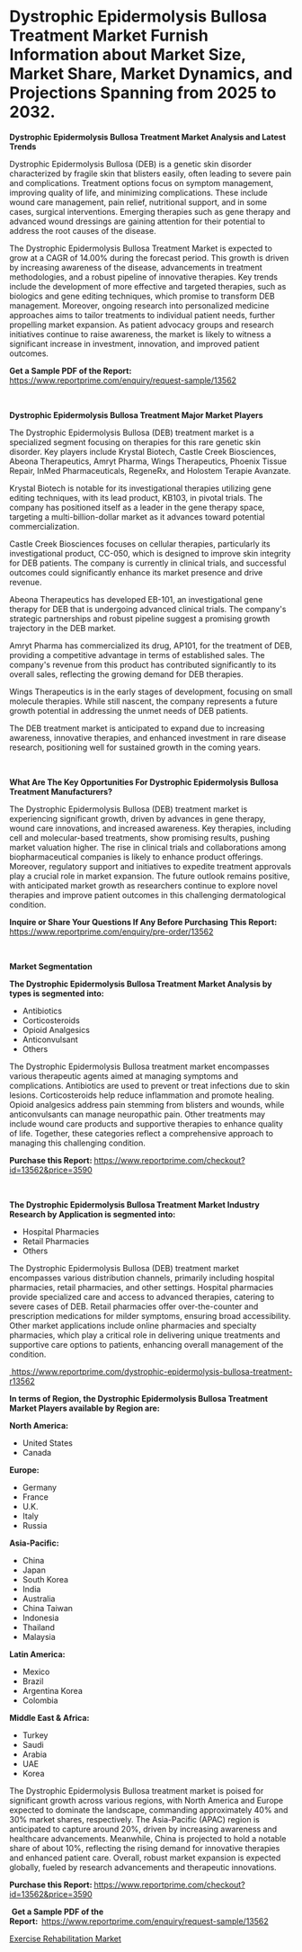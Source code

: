 <p><h1>Dystrophic Epidermolysis Bullosa Treatment Market Furnish Information about Market Size, Market Share, Market Dynamics, and Projections Spanning from 2025 to 2032.</h1></p><p><strong>Dystrophic Epidermolysis Bullosa Treatment Market Analysis and Latest Trends</strong></p>
<p><p>Dystrophic Epidermolysis Bullosa (DEB) is a genetic skin disorder characterized by fragile skin that blisters easily, often leading to severe pain and complications. Treatment options focus on symptom management, improving quality of life, and minimizing complications. These include wound care management, pain relief, nutritional support, and in some cases, surgical interventions. Emerging therapies such as gene therapy and advanced wound dressings are gaining attention for their potential to address the root causes of the disease.</p><p>The Dystrophic Epidermolysis Bullosa Treatment Market is expected to grow at a CAGR of 14.00% during the forecast period. This growth is driven by increasing awareness of the disease, advancements in treatment methodologies, and a robust pipeline of innovative therapies. Key trends include the development of more effective and targeted therapies, such as biologics and gene editing techniques, which promise to transform DEB management. Moreover, ongoing research into personalized medicine approaches aims to tailor treatments to individual patient needs, further propelling market expansion. As patient advocacy groups and research initiatives continue to raise awareness, the market is likely to witness a significant increase in investment, innovation, and improved patient outcomes.</p></p>
<p><strong>Get a Sample PDF of the Report:&nbsp;</strong> <a href="https://www.reportprime.com/enquiry/request-sample/13562?utm_campaign=2748&utm_medium=2&utm_source=Github&utm_content=ia&utm_term=20032025&utm_id=dystrophic-epidermolysis-bullosa-treatment">https://www.reportprime.com/enquiry/request-sample/13562</a></p>
<p>&nbsp;</p>
<p><strong>Dystrophic Epidermolysis Bullosa Treatment Major Market Players</strong></p>
<p><p>The Dystrophic Epidermolysis Bullosa (DEB) treatment market is a specialized segment focusing on therapies for this rare genetic skin disorder. Key players include Krystal Biotech, Castle Creek Biosciences, Abeona Therapeutics, Amryt Pharma, Wings Therapeutics, Phoenix Tissue Repair, InMed Pharmaceuticals, RegeneRx, and Holostem Terapie Avanzate.</p><p>Krystal Biotech is notable for its investigational therapies utilizing gene editing techniques, with its lead product, KB103, in pivotal trials. The company has positioned itself as a leader in the gene therapy space, targeting a multi-billion-dollar market as it advances toward potential commercialization.</p><p>Castle Creek Biosciences focuses on cellular therapies, particularly its investigational product, CC-050, which is designed to improve skin integrity for DEB patients. The company is currently in clinical trials, and successful outcomes could significantly enhance its market presence and drive revenue.</p><p>Abeona Therapeutics has developed EB-101, an investigational gene therapy for DEB that is undergoing advanced clinical trials. The company's strategic partnerships and robust pipeline suggest a promising growth trajectory in the DEB market.</p><p>Amryt Pharma has commercialized its drug, AP101, for the treatment of DEB, providing a competitive advantage in terms of established sales. The company's revenue from this product has contributed significantly to its overall sales, reflecting the growing demand for DEB therapies.</p><p>Wings Therapeutics is in the early stages of development, focusing on small molecule therapies. While still nascent, the company represents a future growth potential in addressing the unmet needs of DEB patients.</p><p>The DEB treatment market is anticipated to expand due to increasing awareness, innovative therapies, and enhanced investment in rare disease research, positioning well for sustained growth in the coming years.</p></p>
<p>&nbsp;</p>
<p><strong>What Are The Key Opportunities For Dystrophic Epidermolysis Bullosa Treatment Manufacturers?</strong></p>
<p><p>The Dystrophic Epidermolysis Bullosa (DEB) treatment market is experiencing significant growth, driven by advances in gene therapy, wound care innovations, and increased awareness. Key therapies, including cell and molecular-based treatments, show promising results, pushing market valuation higher. The rise in clinical trials and collaborations among biopharmaceutical companies is likely to enhance product offerings. Moreover, regulatory support and initiatives to expedite treatment approvals play a crucial role in market expansion. The future outlook remains positive, with anticipated market growth as researchers continue to explore novel therapies and improve patient outcomes in this challenging dermatological condition.</p></p>
<p><strong>Inquire or Share Your Questions If Any Before Purchasing This Report:</strong> <a href="https://www.reportprime.com/enquiry/pre-order/13562?utm_campaign=2748&utm_medium=2&utm_source=Github&utm_content=ia&utm_term=20032025&utm_id=dystrophic-epidermolysis-bullosa-treatment">https://www.reportprime.com/enquiry/pre-order/13562</a></p>
<p>&nbsp;</p>
<p><strong>Market Segmentation</strong></p>
<p><strong>The Dystrophic Epidermolysis Bullosa Treatment Market Analysis by types is segmented into:</strong></p>
<p><ul><li>Antibiotics</li><li>Corticosteroids</li><li>Opioid Analgesics</li><li>Anticonvulsant</li><li>Others</li></ul></p>
<p><p>The Dystrophic Epidermolysis Bullosa treatment market encompasses various therapeutic agents aimed at managing symptoms and complications. Antibiotics are used to prevent or treat infections due to skin lesions. Corticosteroids help reduce inflammation and promote healing. Opioid analgesics address pain stemming from blisters and wounds, while anticonvulsants can manage neuropathic pain. Other treatments may include wound care products and supportive therapies to enhance quality of life. Together, these categories reflect a comprehensive approach to managing this challenging condition.</p></p>
<p><strong>Purchase this Report:&nbsp;</strong><a href="https://www.reportprime.com/checkout?id=13562&price=3590&utm_campaign=2748&utm_medium=2&utm_source=Github&utm_content=ia&utm_term=20032025&utm_id=dystrophic-epidermolysis-bullosa-treatment">https://www.reportprime.com/checkout?id=13562&price=3590</a></p>
<p>&nbsp;</p>
<p><strong>The Dystrophic Epidermolysis Bullosa Treatment Market Industry Research by Application is segmented into:</strong></p>
<p><ul><li>Hospital Pharmacies</li><li>Retail Pharmacies</li><li>Others</li></ul></p>
<p><p>The Dystrophic Epidermolysis Bullosa (DEB) treatment market encompasses various distribution channels, primarily including hospital pharmacies, retail pharmacies, and other settings. Hospital pharmacies provide specialized care and access to advanced therapies, catering to severe cases of DEB. Retail pharmacies offer over-the-counter and prescription medications for milder symptoms, ensuring broad accessibility. Other market applications include online pharmacies and specialty pharmacies, which play a critical role in delivering unique treatments and supportive care options to patients, enhancing overall management of the condition.</p></p>
<p><a href="https://www.reportprime.com/dystrophic-epidermolysis-bullosa-treatment-r13562?utm_campaign=2748&utm_medium=2&utm_source=Github&utm_content=ia&utm_term=20032025&utm_id=dystrophic-epidermolysis-bullosa-treatment">&nbsp;https://www.reportprime.com/dystrophic-epidermolysis-bullosa-treatment-r13562</a></p>
<p><strong>In terms of Region, the Dystrophic Epidermolysis Bullosa Treatment Market Players available by Region are:</strong></p>
<p>
    <p> <strong> North America: </strong>
        <ul>
            <li>United States</li>
            <li>Canada</li>
        </ul>
        </p> 
    <p> <strong> Europe: </strong>
        <ul>
            <li>Germany</li>
            <li>France</li>
            <li>U.K.</li>
            <li>Italy</li>
            <li>Russia</li>
        </ul>
        </p> 
    <p> <strong> Asia-Pacific: </strong>
        <ul>
            <li>China</li>
            <li>Japan</li>
            <li>South Korea</li>
            <li>India</li>
            <li>Australia</li>
            <li>China Taiwan</li>
            <li>Indonesia</li>
            <li>Thailand</li>
            <li>Malaysia</li>
        </ul>
        </p> 
    <p> <strong> Latin America: </strong>
        <ul>
            <li>Mexico</li>
            <li>Brazil</li>
            <li>Argentina Korea</li>
            <li>Colombia</li>
        </ul>
        </p> 
    <p> <strong> Middle East & Africa: </strong>
        <ul>
            <li>Turkey</li>
            <li>Saudi</li>
            <li>Arabia</li>
            <li>UAE</li>
            <li>Korea</li>
        </ul>
    </p>
    </p>
<p><p>The Dystrophic Epidermolysis Bullosa treatment market is poised for significant growth across various regions, with North America and Europe expected to dominate the landscape, commanding approximately 40% and 30% market shares, respectively. The Asia-Pacific (APAC) region is anticipated to capture around 20%, driven by increasing awareness and healthcare advancements. Meanwhile, China is projected to hold a notable share of about 10%, reflecting the rising demand for innovative therapies and enhanced patient care. Overall, robust market expansion is expected globally, fueled by research advancements and therapeutic innovations.</p></p>
<p><strong>Purchase this Report: </strong><a href="https://www.reportprime.com/checkout?id=13562&price=3590&utm_campaign=2748&utm_medium=2&utm_source=Github&utm_content=ia&utm_term=20032025&utm_id=dystrophic-epidermolysis-bullosa-treatment">https://www.reportprime.com/checkout?id=13562&price=3590</a></p>
<p>&nbsp;<strong>Get a Sample PDF of the Report:&nbsp;&nbsp;</strong><a href="https://www.reportprime.com/enquiry/request-sample/13562?utm_campaign=2748&utm_medium=2&utm_source=Github&utm_content=ia&utm_term=20032025&utm_id=dystrophic-epidermolysis-bullosa-treatment">https://www.reportprime.com/enquiry/request-sample/13562</a></p>
<p><strong></strong></p>
<p><p><a href="https://github.com/abuugjetaj/Market-Research-Report-List-1/blob/main/exercise-rehabilitation-market.md?utm_campaign=2748&utm_medium=2&utm_source=Github&utm_content=ia&utm_term=20032025&utm_id=dystrophic-epidermolysis-bullosa-treatment">Exercise Rehabilitation Market</a></p></p>